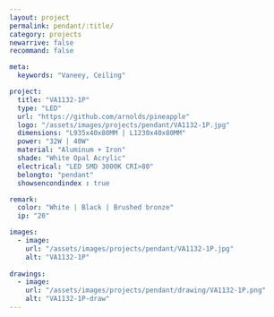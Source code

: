 ```yaml
---
layout: project
permalink: pendant/:title/
category: projects
newarrive: false
recommand: false

meta:
  keywords: "Vaneey, Ceiling"

project:
  title: "VA1132-1P"
  type: "LED"
  url: "https://github.com/arnolds/pineapple"
  logo: "/assets/images/projects/pendant/VA1132-1P.jpg"
  dimensions: "L935x40x80MM | L1230x40x80MM"
  power: "32W | 40W"
  material: "Aluminum + Iron"
  shade: "White Opal Acrylic"
  electrical: "LED SMD 3000K CRI>80"
  belongto: "pendant"
  showsencondindex : true

remark:
  color: "White | Black | Brushed bronze"
  ip: "20"

images:
  - image:
    url: "/assets/images/projects/pendant/VA1132-1P.jpg"
    alt: "VA1132-1P"
    
drawings:
  - image:
    url: "/assets/images/projects/pendant/drawing/VA1132-1P.png"
    alt: "VA1132-1P-draw"
---
```

